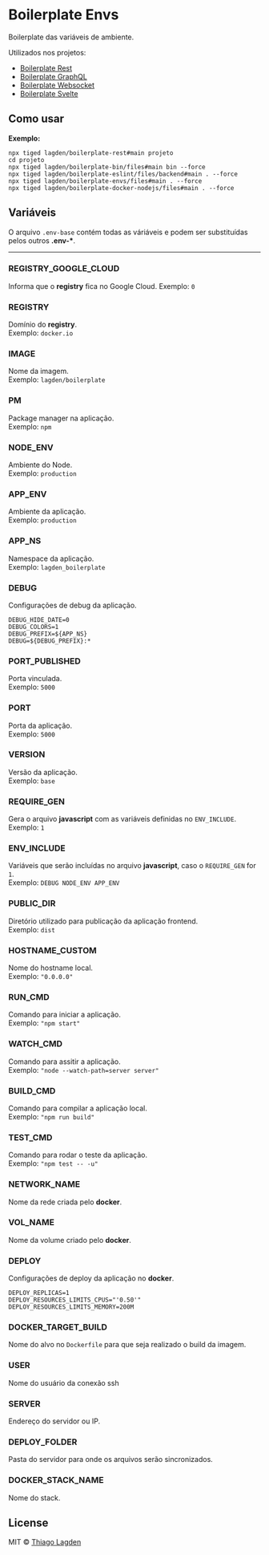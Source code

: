 # Boilerplate Envs

Boilerplate das variáveis de ambiente.

Utilizados nos projetos:

- [Boilerplate Rest](https://github.com/lagden/boilerplate-rest)
- [Boilerplate GraphQL](https://github.com/lagden/boilerplate-gql)
- [Boilerplate Websocket](https://github.com/lagden/boilerplate-ws)
- [Boilerplate Svelte](https://github.com/lagden/boilerplate-svelte)


## Como usar

**Exemplo:**

```shell
npx tiged lagden/boilerplate-rest#main projeto
cd projeto
npx tiged lagden/boilerplate-bin/files#main bin --force
npx tiged lagden/boilerplate-eslint/files/backend#main . --force
npx tiged lagden/boilerplate-envs/files#main . --force
npx tiged lagden/boilerplate-docker-nodejs/files#main . --force
```


## Variáveis

O arquivo `.env-base` contém todas as váriáveis e podem ser substituídas pelos outros **.env-\***.

---

### REGISTRY_GOOGLE_CLOUD

Informa que o **registry** fica no Google Cloud.
Exemplo: `0`

### REGISTRY

Domínio do **registry**.  
Exemplo: `docker.io`


### IMAGE

Nome da imagem.  
Exemplo: `lagden/boilerplate`


### PM

Package manager na aplicação.  
Exemplo: `npm`


### NODE_ENV

Ambiente do Node.  
Exemplo: `production`


### APP_ENV

Ambiente da aplicação.  
Exemplo: `production`


### APP_NS

Namespace da aplicação.  
Exemplo: `lagden_boilerplate`


### DEBUG

Configurações de debug da aplicação.

```
DEBUG_HIDE_DATE=0
DEBUG_COLORS=1
DEBUG_PREFIX=${APP_NS}
DEBUG=${DEBUG_PREFIX}:*
```


### PORT_PUBLISHED

Porta vinculada.  
Exemplo: `5000`


### PORT

Porta da aplicação.  
Exemplo: `5000`


### VERSION

Versão da aplicação.  
Exemplo: `base`


### REQUIRE_GEN

Gera o arquivo **javascript** com as variáveis definidas no `ENV_INCLUDE`.  
Exemplo: `1`


### ENV_INCLUDE

Variáveis que serão incluídas no arquivo **javascript**, caso o `REQUIRE_GEN` for `1`.  
Exemplo: `DEBUG NODE_ENV APP_ENV`


### PUBLIC_DIR

Diretório utilizado para publicação da aplicação frontend.  
Exemplo: `dist`


### HOSTNAME_CUSTOM

Nome do hostname local.  
Exemplo: `"0.0.0.0"`


### RUN_CMD

Comando para iniciar a aplicação.  
Exemplo: `"npm start"`


### WATCH_CMD

Comando para assitir a aplicação.  
Exemplo: `"node --watch-path=server server"`


### BUILD_CMD
Comando para compilar a aplicação local.  
Exemplo: `"npm run build"`


### TEST_CMD

Comando para rodar o teste da aplicação.  
Exemplo: `"npm test -- -u"`


### NETWORK_NAME

Nome da rede criada pelo **docker**.


### VOL_NAME

Nome da volume criado pelo **docker**.


### DEPLOY

Configurações de deploy da aplicação no **docker**.

```
DEPLOY_REPLICAS=1
DEPLOY_RESOURCES_LIMITS_CPUS="'0.50'"
DEPLOY_RESOURCES_LIMITS_MEMORY=200M
```


### DOCKER_TARGET_BUILD

Nome do alvo no `Dockerfile` para que seja realizado o build da imagem.


### USER

Nome do usuário da conexão ssh


### SERVER

Endereço do servidor ou IP.


### DEPLOY_FOLDER

Pasta do servidor para onde os arquivos serão sincronizados.


### DOCKER_STACK_NAME

Nome do stack.


## License

MIT © [Thiago Lagden](https://github.com/lagden)
